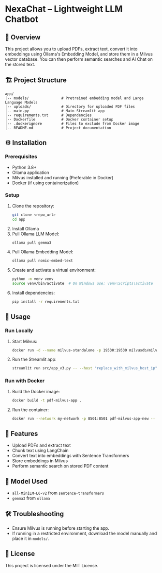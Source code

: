 # NexaChat – Lightweight LLM Chatbot

## 📌 Overview

This project allows you to upload PDFs, extract text, convert it into embeddings using Ollama's Embedding Model, and store them in a Milvus vector database. You can then perform semantic searches and AI Chat on the stored text.

## 🏗️ Project Structure

```
app/
│-- models/               # Pretrained embedding model and Large Language Models
│-- uploads/              # Directory for uploaded PDF files
│-- main.py               # Main Streamlit app
│-- requirements.txt      # Dependencies
│-- Dockerfile            # Docker container setup
│-- .dockerignore         # Files to exclude from Docker image
│-- README.md             # Project documentation
```

## ⚙️ Installation

### Prerequisites

- Python 3.8+
- Ollama application
- Milvus installed and running (Preferable in Docker)
- Docker (if using containerization)

### Setup

1. Clone the repository:
   ```sh
   git clone <repo_url>
   cd app
   ```
2. Install Ollama
3. Pull Ollama LLM Model:
   ```sh
   ollama pull gemma3
   ```
4. Pull Ollama Embedding Model:
   ```sh
   ollama pull nomic-embed-text
   ```
5. Create and activate a virtual environment:
   ```sh
   python -m venv venv
   source venv/bin/activate  # On Windows use: venv\Scripts\activate
   ```
6. Install dependencies:
   ```sh
   pip install -r requirements.txt
   ```

## 🚀 Usage

### Run Locally

1. Start Milvus:
   ```sh
   docker run -d --name milvus-standalone -p 19530:19530 milvusdb/milvus:latest
   ```
2. Run the Streamlit app:
   ```sh
   streamlit run src/app_v3.py -- --host "replace_with_milvus_host_ip" --port "19530" --ollama_model "gemma3"
   ```

### Run with Docker

1. Build the Docker image:
   ```sh
   docker build -t pdf-milvus-app .
   ```
2. Run the container:
   ```sh
   docker run --network my-network -p 8501:8501 pdf-milvus-app-new -- --host "replace_with_milvus_host_ip" --port "19530" --ollama_model "gemma3"
   ```

## 📂 Features

- Upload PDFs and extract text
- Chunk text using LangChain
- Convert text into embeddings with Sentence Transformers
- Store embeddings in Milvus
- Perform semantic search on stored PDF content

## 🤖 Model Used

- `all-MiniLM-L6-v2` from `sentence-transformers`
- `gemma3` from `ollama`

## 🛠️ Troubleshooting

- Ensure Milvus is running before starting the app.
- If running in a restricted environment, download the model manually and place it in `models/`.

## 📜 License

This project is licensed under the MIT License.